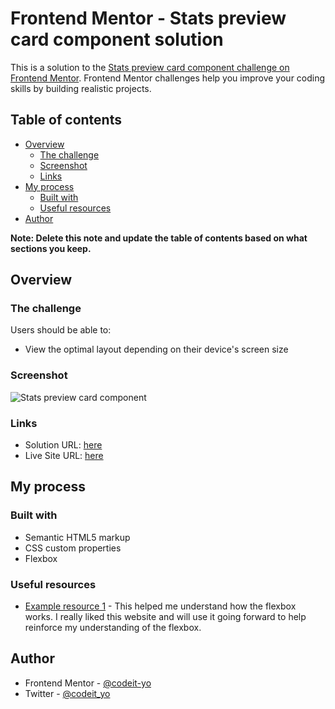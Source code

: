 # Frontend Mentor - Stats preview card component solution

This is a solution to the [Stats preview card component challenge on Frontend Mentor](https://www.frontendmentor.io/challenges/stats-preview-card-component-8JqbgoU62). Frontend Mentor challenges help you improve your coding skills by building realistic projects.

## Table of contents

- [Overview](#overview)
  - [The challenge](#the-challenge)
  - [Screenshot](#screenshot)
  - [Links](#links)
- [My process](#my-process)
  - [Built with](#built-with)
  - [Useful resources](#useful-resources)
- [Author](#author)

**Note: Delete this note and update the table of contents based on what sections you keep.**

## Overview

### The challenge

Users should be able to:

- View the optimal layout depending on their device's screen size

### Screenshot

![Stats preview card component](https://user-images.githubusercontent.com/47123640/131755745-32dd9e99-935d-49ac-ba52-e795f776707b.png)

### Links

- Solution URL: [here](https://your-solution-url.com)
- Live Site URL: [here](https://loving-ramanujan-52615a.netlify.app/)

## My process

### Built with

- Semantic HTML5 markup
- CSS custom properties
- Flexbox

### Useful resources

- [Example resource 1](https://flexboxfroggy.com/) - This helped me understand how the flexbox works. I really liked this website and will use it going forward to help reinforce my understanding of the flexbox.

## Author

- Frontend Mentor - [@codeit-yo](https://www.frontendmentor.io/profile/codeit-yo)
- Twitter - [@codeit_yo](https://twitter.com/codeit_yo)
